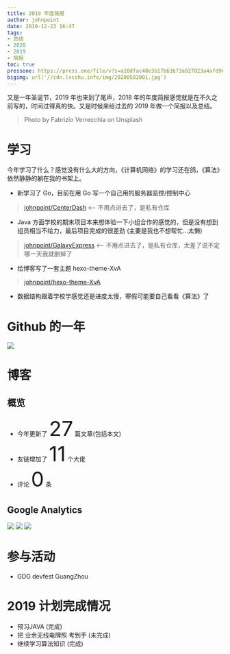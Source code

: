 ```yaml
---
title: 2019 年度简报
author: johnpoint
date: 2019-12-23 16:47
tags:
- 总结
- 2020
- 2019
- 简报
toc: true
pressone: https://press.one/file/v?s=a10dfac48e3b17b63b73a927823a4afd965f3250d373516a5f88d931fab7a100314da1f54ca90e26f2f152b5f8a94002cefc9667c7bdbb070c69e393dee11f1600&h=8a683092c7453c5666cef4788cdd20dad002617734b689fec20cec7b4ab947aa&a=79a3a060a7faa9dfc9b8b4e0a59bf3ebac305f78&f=P1&v=3
bigimg: url('//cdn.lvcshu.info/img/20200502001.jpg')
---
```


又是一年圣诞节，2019 年也来到了尾声，2018 年的年度简报感觉就是在不久之前写的，时间过得真的快。又是时候来给过去的 2019 年做一个简报以及总结。

<!--more-->

> Photo by Fabrizio Verrecchia on Unsplash

# 学习

今年学习了什么？感觉没有什么大的方向，《计算机网络》的学习还在鸽，《算法》依然静静的躺在我的书架上。

- 新学习了 Go，目前在用 Go 写一个自己用的服务器监控/控制中心 
>[johnpoint/CenterDash](https://github.com/johnpoint/CenterDash) <-- 不用点进去了，是私有仓库

- Java 方面学校的期末项目本来想体验一下小组合作的感觉的，但是没有想到组员相当不给力，最后项目完成的很差劲 (主要是我也不想帮忙...太懒) 
>[johnpoint/GalaxyExpress](https://github.com/johnpoint/GalaxyExpress) <-- 不用点进去了，是私有仓库，太差了说不定哪一天我就删掉了

- 给博客写了一套主题 hexo-theme-XvA
>[johnpoint/hexo-theme-XvA](https://github.com/johnpoint/hexo-theme-XvA)

- 数据结构跟着学校学感觉还是进度太慢，寒假可能要自己看看《算法》了

# Github 的一年

![](https://cdn.lvcshu.info/img/20191223001.jpg)

# 博客

## 概览

- 今年更新了 <font size="10">27</font> 篇文章(包括本文)
- 友链增加了 <font size="10">11</font> 个大佬
- 评论 <font size="10">0</font> 条

## Google Analytics

![](https://cdn.lvcshu.info/img/20191223002.jpg)
![](https://cdn.lvcshu.info/img/20191223003.jpg)
![](https://cdn.lvcshu.info/img/20191223004.jpg)

# 参与活动

- GDG devfest GuangZhou

# 2019 计划完成情况

- 预习JAVA (完成)
- 把 业余无线电牌照 考到手 (未完成)
- 继续学习算法知识 (完成)